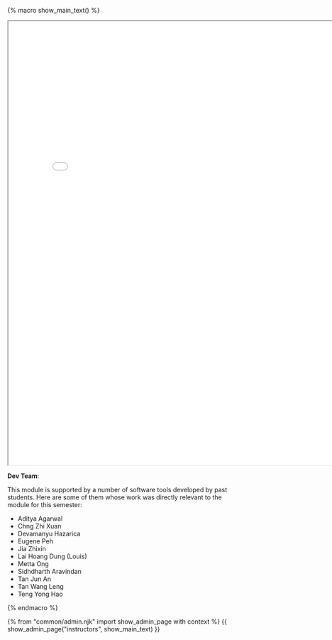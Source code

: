 {% macro show_main_text() %}
<div id="main">

<iframe src="{{ instructors_page }}" width="800" height="1000" ></iframe>

**Dev Team**:

This module is supported by a number of software tools developed by past students. Here are some of them whose work was directly relevant to the module for this semester:

* Aditya Agarwal
* Chng Zhi Xuan
* Devamanyu Hazarica
* Eugene Peh
* Jia Zhixin
* Lai Hoang Dung (Louis)
* Metta Ong
* Sidhdharth Aravindan
* Tan Jun An
* Tan Wang Leng
* Teng Yong Hao


</div>
{% endmacro %}

{% from "common/admin.njk" import show_admin_page with context %}
{{ show_admin_page("instructors", show_main_text) }}